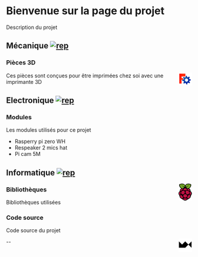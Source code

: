 # Bienvenue sur la page du projet

Description du projet

## Mécanique [<img src="./img/rep.png" alt="rep">](https://github.com/maxime-hanicotte/Mardi/tree/master/mécanique)

### Pièces 3D
<img src="./freecad-logo.png" width="36" alt="freecad" align="right">

Ces pièces sont conçues pour être imprimées chez soi avec une imprimante 3D

## Electronique [<img src="./img/rep.png" alt="rep">](https://github.com/maxime-hanicotte/Mardi/tree/master/électronique)

### Modules

Les modules utilisés pour ce projet
* Rasperry pi zero WH
* Respeaker 2 mics hat
* Pi cam 5M

## Informatique [<img src="./img/rep.png" alt="rep">](https://github.com/maxime-hanicotte/Mardi/tree/master/informatique)
<img src="./raspberry-logo.svg" width="36" alt="raspberry" align="right">

### Bibliothèques

Bibliothèques utilisées

### Code source

Code source du projet

<img src="./mx-logo.png" width="36" alt="MX" align="right">



--
